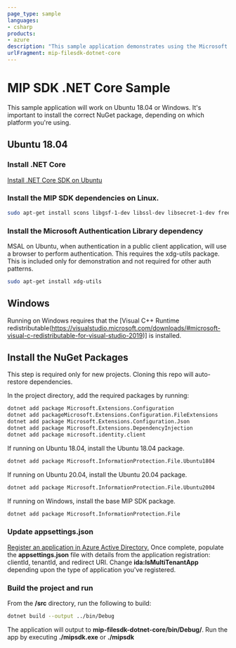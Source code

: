```yaml
---
page_type: sample
languages:
- csharp
products:
- azure
description: "This sample application demonstrates using the Microsoft Information Protection SDK .NET wrapper to label and read a label from a file."
urlFragment: mip-filesdk-dotnet-core
---
```


# MIP SDK .NET Core Sample

This sample application will work on Ubuntu 18.04 or Windows. It's important to install the correct NuGet package, depending on which platform you're using.

## Ubuntu 18.04

### Install .NET Core

 [Install .NET Core SDK on Ubuntu](https://docs.microsoft.com/en-us/dotnet/core/install/linux-ubuntu)

### Install the MIP SDK dependencies on Linux.

```bash
sudo apt-get install scons libgsf-1-dev libssl-dev libsecret-1-dev freeglut3-dev libcpprest-dev libcurl3-dev uuid-dev
```

### Install the Microsoft Authentication Library dependency

MSAL on Ubuntu, when authentication in a public client application, will use a browser to perform authentication. This requires the xdg-utils package. This is included only for demonstration and not required for other auth patterns. 

```bash
sudo apt-get install xdg-utils
```

## Windows

Running on Windows requires that the [Visual C++ Runtime redistributable(https://visualstudio.microsoft.com/downloads/#microsoft-visual-c-redistributable-for-visual-studio-2019)] is installed. 

## Install the NuGet Packages

This step is required only for new projects. Cloning this repo will auto-restore dependencies.

In the project directory, add the required packages by running:

```bash
dotnet add package Microsoft.Extensions.Configuration
dotnet add packageMicrosoft.Extensions.Configuration.FileExtensions
dotnet add package Microsoft.Extensions.Configuration.Json
dotnet add package Microsoft.Extensions.DependencyInjection
dotnet add package microsoft.identity.client
```

If running on Ubuntu 18.04, install the Ubuntu 18.04 package. 

```bash
dotnet add package Microsoft.InformationProtection.File.Ubuntu1804
```

If running on Ubuntu 20.04, install the Ubuntu 20.04 package. 

```bash
dotnet add package Microsoft.InformationProtection.File.Ubuntu2004
```

If running on Windows, install the base MIP SDK package. 

```bash
dotnet add package Microsoft.InformationProtection.File
```

### Update appsettings.json

[Register an application in Azure Active Directory.](https://docs.microsoft.com/information-protection/develop/setup-configure-mip#register-a-client-application-with-azure-active-directory) Once complete, populate the **appsettings.json** file with details from the application registration: clientId, tenantId, and redirect URI. Change **ida:IsMultiTenantApp** depending upon the type of application you've registered. 

### Build the project and run

From the **/src** directory, run the following to build: 

```bash
dotnet build --output ../bin/Debug
```

The application will output to **mip-filesdk-dotnet-core/bin/Debug/**. Run the app by executing **./mipsdk.exe** or **./mipsdk**

